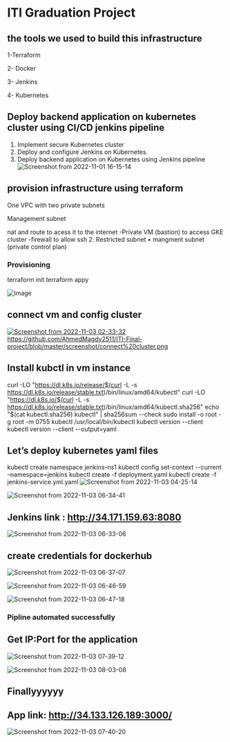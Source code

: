 # ITI Graduation Project

## the tools we used to build this infrastructure 

1-Terraform

2- Docker

3- Jenkins

4- Kubernetes

## Deploy backend application on kubernetes cluster using CI/CD  jenkins pipeline 
1. Implement secure Kubernetes cluster
2. Deploy and configure Jenkins on Kubernetes.
3. Deploy backend application on Kubernetes using Jenkins pipeline
![Screenshot from 2022-11-01 16-15-14](https://user-images.githubusercontent.com/111524157/199254549-866e427b-b1a0-4a50-8145-ffeecc2776e5.png)
 


## provision infrastructure using terraform

One VPC with two private subnets

Management subnet

nat and route to acess it to the internet -Private VM (bastion) to access GKE cluster
-firewall to allow ssh 2. Restricted subnet •  mangment subnet (private control plan)

### Provisioning
terraform init
terraform appy

 ![image](https://user-images.githubusercontent.com/105854314/199911665-eab81bfe-cca2-462e-bca0-6b71593ba596.png)
## connect vm  and config cluster

[![Screenshot from 2022-11-03 02-33-32](https://user-images.githubusercontent.com/111524157/199627198-bf2ab1eb-ee91-480f-84ab-267fea71b76a.png)](https://github.com/AhmedMagdy2511/ITI-Final-project/blob/master/screenshot/ssh-connection.png)
https://github.com/AhmedMagdy2511/ITI-Final-project/blob/master/screenshot/connect%20cluster.png
## Install kubctl in vm instance

curl -LO "https://dl.k8s.io/release/$(curl -L -s https://dl.k8s.io/release/stable.txt)/bin/linux/amd64/kubectl"
curl -LO "https://dl.k8s.io/$(curl -L -s https://dl.k8s.io/release/stable.txt)/bin/linux/amd64/kubectl.sha256"
echo "$(cat kubectl.sha256)  kubectl" | sha256sum --check
sudo install -o root -g root -m 0755 kubectl /usr/local/bin/kubectl
kubectl version --client
kubectl version --client --output=yaml

## Let’s deploy kubernetes yaml files

kubectl create namespace jenkins-ns1
kubectl config set-context --current –namespace=jenkins
kubectl create -f deployment.yaml
kubectl create -f jenkins-service.yml.yaml
![Screenshot from 2022-11-03 04-25-14](https://user-images.githubusercontent.com/111524157/199636890-6751585e-bb13-4f37-b795-65ba87ff8c3d.png)


![Screenshot from 2022-11-03 06-34-41](https://user-images.githubusercontent.com/111524157/199648284-05bb4455-eace-4794-b955-f1da5987497f.png)



## Jenkins link : http://34.171.159.63:8080

![Screenshot from 2022-11-03 06-33-06](https://user-images.githubusercontent.com/111524157/199648194-f4fcfd51-0138-4e1a-86a7-e42219b69aa3.png)


## create credentials for dockerhub

![Screenshot from 2022-11-03 06-37-07](https://user-images.githubusercontent.com/111524157/199648534-61a70e5d-5aa3-43b7-bd25-2d4e25818411.png)


![Screenshot from 2022-11-03 06-46-59](https://user-images.githubusercontent.com/111524157/199649780-5cbf18ba-fdd0-4d27-9030-d676a042b793.png)

![Screenshot from 2022-11-03 06-47-18](https://user-images.githubusercontent.com/111524157/199649794-06957722-dbf9-491a-bfb9-529a018f01fb.png)


### Pipline automated successfully

## Get IP:Port for the application

![Screenshot from 2022-11-03 07-39-12](https://user-images.githubusercontent.com/111524157/199656272-e1085d6a-0f2a-44dc-a050-49a9b78b7956.png)

![Screenshot from 2022-11-03 08-03-08](https://user-images.githubusercontent.com/111524157/199656720-1b413923-a121-47a0-8472-7cf0f0f3e7d4.png)

## Finallyyyyyy
## App link: http://34.133.126.189:3000/


![Screenshot from 2022-11-03 07-40-20](https://user-images.githubusercontent.com/111524157/199657013-8042b242-438b-4911-9ead-173cdf4ec587.png)





